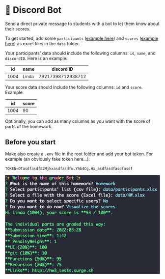 # 🤖 Discord Bot

Send a direct private message to students with a bot to let them know about their scores.

To get started, add some `participants` ([example here](examples/participants.xlsx)) and `scores` ([example here](examples/HW.xlsx)) as excel files in the `data` folder.

Your participants' data should include the following columns: `id`, `name`, and `discordID`. Here is an example:

| id   | name  | discord ID        |
| ---- | ----- | ----------------- |
| 1004 | Linda | 79217398712938712 |

Your score data should include the following columns: `id` and `score`. Example:

| id   | score |
| ---- | ----- |
| 1004 | 90    |

Optionally, you can add as many columns as you want with the score of parts of the homework.

## Before you start

Make also create a `.env` file in the root folder and add your bot token. For example (an obviously fake token here...):

```
TOKEN=OTasdfasdfE2Mjkxasdfasdfw.Yhb4Cg.Hx_asdfasdfasdfasdf
```

![](assets/screenshot.png)
